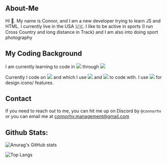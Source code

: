 ## About-Me
Hi 👋. My name is Connor, and I am a new developer trying to learn JS and HTML. I currently live in the USA 🇺🇸. I like to be active in sports (I run Cross Country and long distance in Track) and I am also into doing sport photography

## My Coding Background
I am currently learning to code in <img src="https://img.shields.io/badge/JavaScript-323330?style=for-the-badge&logo=javascript&logoColor=F7DF1E" /> through <img src="https://img.shields.io/badge/Codecademy-FFF0E5?style=for-the-badge&logo=codecademy&logoColor=303347" />

Currently I code on <img src="https://img.shields.io/badge/mac%20os-000000?style=for-the-badge&logo=apple&logoColor=white" /> and which I use <img src="https://img.shields.io/badge/VSCode-0078D4?style=for-the-badge&logo=visual%20studio%20code&logoColor=white" /> and <img src="https://img.shields.io/badge/MongoDB-4EA94B?style=for-the-badge&logo=mongodb&logoColor=white" /> to code with. I use <img src="https://img.shields.io/badge/Figma-F24E1E?style=for-the-badge&logo=figma&logoColor=white" /> for design icons/ features.

## Contact
If you need to reach out to me, you can hit me up on Discord by `@connorhv` or you can email me at <a href = "mailto: connorhv.management@gmail.com">connorhv.management@gmail.com</a>

## Github Stats:
![Anurag's GitHub stats](https://github-readme-stats.vercel.app/api?username=connorhv&show=reviews,discussions_started,discussions_answered,prs_merged,prs_merged_percentage&show_icons=true&theme=radical)

![Top Langs](https://github-readme-stats.vercel.app/api/top-langs/?username=connorhv&layout=compact)

